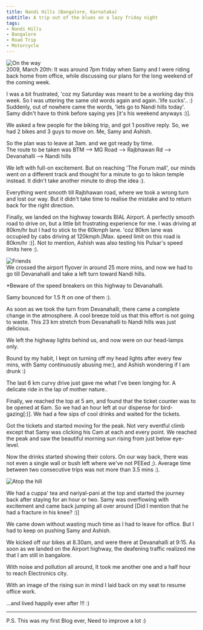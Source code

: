 ```yaml
---
title: Nandi Hills (Bangalore, Karnataka)
subtitle: A trip out of the blues on a lazy friday night
tags:
- Nandi Hills
- Bangalore
- Road Trip
- Motorcycle
---
```

<div class="image right">
    <img alt="On the way" src="{{site.static_url}}images/posts/Nandi-Hills-1.jpg"/>
</div>
2009, March 20th:  
It was around 7pm friday when Samy and I were riding back home from office, while discussing our plans for the long weekend of the coming week.  

I was a bit frustrated, 'coz my Saturday was meant to be a working day this week. So I was uttering the same old words again and again..'life sucks'.. :)  
Suddenly, out of nowhere came the words, 'lets go to Nandi hills today'. Samy didn't have to think before saying yes [it's his weekend anyways :)].

We asked a few people for the biking trip, and got 1 positive reply. So, we had 2 bikes and 3 guys to move on. Me, Samy and Ashish.

So the plan was to leave at 3am. and we got ready by time.  
The route to be taken was BTM --> MG Road --> Rajbhawan Rd --> Devanahalli --> Nandi hills

<!--more-->

We left with full-on excitement. But on reaching 'The Forum mall', our minds went on a different track and thought for a minute to go to Iskon temple instead. It didn't take another minute to drop the idea :).

Everything went smooth till Rajbhawan road, where we took a wrong turn and lost our way. But it didn't take time to realise the mistake and to return back for the right direction.

Finally, we landed on the highway towards BIAL Airport. A perfectly smooth road to drive on, but a little bit frustrating experience for me. I was driving at 80km/hr but I had to stick to the 60kmph lane. 'coz 80km lane was occupied by cabs driving at 120kmph.[Max. speed limit on this road is 80km/hr :)]. Not to mention, Ashish was also testing his Pulsar's speed limits here :).

<div class="image right">
    <img alt="Friends" src="{{site.static_url}}images/posts/Nandi-Hills-2.jpg"/>
</div>
We crossed the airport flyover in around 25 more mins, and now we had to go till Devanahalli and take a left turn toward Nandi hills.

*Beware of the speed breakers on this highway to Devanahalli.

Samy bounced for 1.5 ft on one of them :).

As soon as we took the turn from Devanahalli, there came a complete change in the atmosphere. A cool breeze told us that this effort is not going to waste. This 23 km stretch from Devanahalli to Nandi hills was just delicious.

We left the highway lights behind us, and now were on our head-lamps only.

Bound by my habit, I kept on turning off my head lights after every few mins, with Samy continuously abusing me:), and Ashish wondering if I am drunk :)

The last 6 km curvy drive just gave me what I've been longing for. A delicate ride in the lap of mother nature..

Finally, we reached the top at 5 am, and found that the ticket counter was to be opened at 6am. So we had an hour left at our dispense for bird-gazing[:)]. We had a few sips of cool drinks and waited for the tickets.


Got the tickets and started moving for the peak. Not very eventful climb except that Samy was clicking his Cam at each and every point. We reached the peak and saw the beautiful morning sun rising from just below eye-level.

Now the drinks started showing their colors. On our way back, there was not even a single wall or bush left where we've not PEEed ;). Average time between two consecutive trips was not more than 3.5 mins :).

<div class="image right">
    <img alt="Atop the hill" src="{{site.static_url}}images/posts/Nandi-Hills-3.jpg"/>
</div>

We had a cuppa' tea and nariyal-pani at the top and started the journey back after staying for an hour or two. Samy was overflowing with excitement and came back jumping all over around [Did I mention that he had a fracture in his knee? :)]

We came down without wasting much time as I had to leave for office. But I had to keep on pushing Samy and Ashish.

We kicked off our bikes at 8.30am, and were there at Devanahalli at 9:15. As soon as we landed on the Airport highway, the deafening traffic realized me that I am still in bangalore.

With noise and pollution all around, It took me another one and a half hour to reach Electronics city.

With an image of the rising sun in mind I laid back on my seat to resume office work.

...and lived happily ever after !!! :)

---

P.S. This was my first Blog ever, Need to improve a lot :)

[image2]: {{site.static_url}}images/posts/DSC02242.JPG
